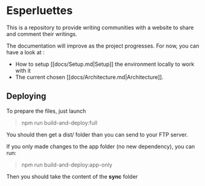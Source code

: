 # Esperluettes

This is a repository to provide writing communities with a website to share and comment their writings.

The documentation will improve as the project progresses. For now, you can have a look at :
- How to setup [[docs/Setup.md|Setup]] the environment locally to work with it
- The current chosen [[docs/Architecture.md|Architecture]].

## Deploying

To prepare the files, just launch

> npm run build-and-deploy:full

You should then get a dist/ folder than you can send to your FTP server.

If you only made changes to the app folder (no new dependency), you can run:

> npm run build-and-deploy:app-only

Then you should take the content of the **sync** folder